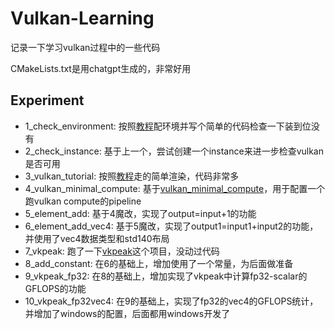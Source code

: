 # Vulkan-Learning

记录一下学习vulkan过程中的一些代码

CMakeLists.txt是用chatgpt生成的，非常好用

## Experiment
 * 1_check_environment: 按照[教程](https://vulkan-tutorial.com/Development_environment)配环境并写个简单的代码检查一下装到位没有
 * 2_check_instance: 基于上一个，尝试创建一个instance来进一步检查vulkan是否可用
 * 3_vulkan_tutorial: 按照[教程](https://vulkan-tutorial.com/Multisampling)走的简单渲染，代码非常多
 * 4_vulkan_minimal_compute: 基于[vulkan_minimal_compute](https://github.com/Erkaman/vulkan_minimal_compute)，用于配置一个跑vulkan compute的pipeline
 * 5_element_add: 基于4魔改，实现了output=input+1的功能
 * 6_element_add_vec4: 基于5魔改，实现了output1=input1+input2的功能，并使用了vec4数据类型和std140布局
 * 7_vkpeak: 跑了一下[vkpeak](https://github.com/nihui/vkpeak)这个项目，没动过代码
 * 8_add_constant: 在6的基础上，增加使用了一个常量，为后面做准备
 * 9_vkpeak_fp32: 在8的基础上，增加实现了vkpeak中计算fp32-scalar的GFLOPS的功能
 * 10_vkpeak_fp32vec4: 在9的基础上，实现了fp32的vec4的GFLOPS统计，并增加了windows的配置，后面都用windows开发了
